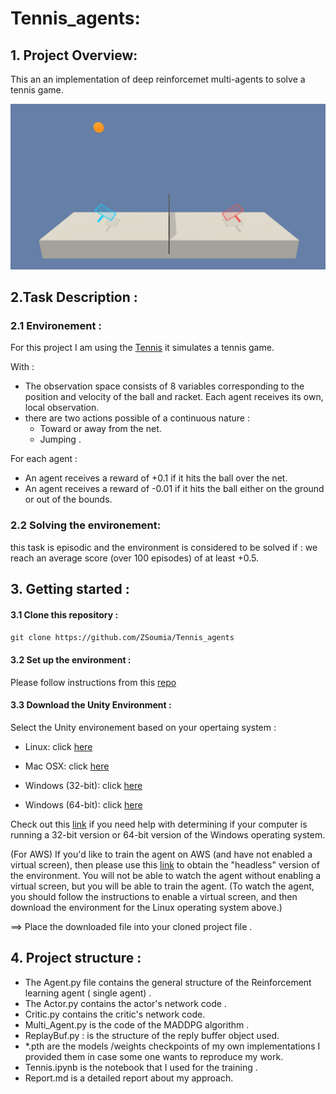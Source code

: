 # Tennis_agents: 
## 1. Project Overview: 

This an an implementation of deep reinforcemet multi-agents to solve a tennis game.

<img src="assets/tennis.png"/>

## 2.Task Description :

### 2.1 Environement :

For this project I am using the [Tennis](https://github.com/Unity-Technologies/ml-agents/blob/master/docs/Learning-Environment-Examples.md#tennis) it simulates a tennis game.

With : 
- The observation space consists of 8 variables corresponding to the position and velocity of the ball and racket. Each agent receives its own, local observation.
- there are two actions possible of a continuous nature :
    * Toward or away from the net.
    * Jumping .
    
For each agent :

- An agent receives a reward of +0.1 if it hits the ball over the net.
- An agent receives a reward of -0.01 if it hits the ball either on the ground or out of the bounds.

### 2.2 Solving the environement:
this task is episodic and the environment is considered to be solved if : we reach an average score (over 100 episodes) of at least +0.5.

## 3. Getting started :

#### 3.1 Clone this repository :
`
git clone https://github.com/ZSoumia/Tennis_agents
`
#### 3.2 Set up the environment :
Please follow instructions from this [repo](https://github.com/udacity/deep-reinforcement-learning#dependencies)

#### 3.3 Download the Unity Environment :

Select the Unity environement based on your opertaing system :

- Linux: click [here](https://s3-us-west-1.amazonaws.com/udacity-drlnd/P3/Tennis/Tennis_Linux.zip)

- Mac OSX: click [here](https://s3-us-west-1.amazonaws.com/udacity-drlnd/P3/Tennis/Tennis.app.zip)

- Windows (32-bit): click [here](https://s3-us-west-1.amazonaws.com/udacity-drlnd/P3/Tennis/Tennis_Windows_x86.zip)

- Windows (64-bit): click  [here](https://s3-us-west-1.amazonaws.com/udacity-drlnd/P3/Tennis/Tennis_Windows_x86_64.zip)

Check out this [link](https://support.microsoft.com/en-us/help/827218/how-to-determine-whether-a-computer-is-running-a-32-bit-version-or-64) if you need help with determining if your computer is running a 32-bit version or 64-bit version of the Windows operating system.

(For AWS) If you'd like to train the agent on AWS (and have not enabled a virtual screen), then please use this [link](https://s3-us-west-1.amazonaws.com/udacity-drlnd/P3/Tennis/Tennis_Linux_NoVis.zip) to obtain the "headless" version of the environment. You will not be able to watch the agent without enabling a virtual screen, but you will be able to train the agent. (To watch the agent, you should follow the instructions to enable a virtual screen, and then download the environment for the Linux operating system above.)


==> Place the downloaded file into your cloned project file .

## 4. Project structure : 

* The Agent.py file contains the general structure of the Reinforcement learning agent ( single agent) .
* The Actor.py contains the actor's network code .
* Critic.py contains the critic's network code.
* Multi_Agent.py is the code of the MADDPG algorithm .
* ReplayBuf.py : is the structure of the reply buffer object used. 
* *.pth are the models /weights checkpoints of my own implementations I provided them in case some one wants to reproduce my work.
* Tennis.ipynb is the notebook that I used for the training .
* Report.md is a detailed report about my approach.

